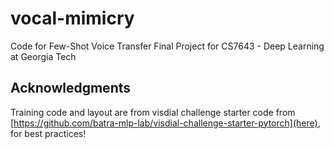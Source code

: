 # vocal-mimicry
Code for Few-Shot Voice Transfer
Final Project for CS7643 - Deep Learning at Georgia Tech

## Acknowledgments
Training code and layout are from visdial challenge starter code from [https://github.com/batra-mlp-lab/visdial-challenge-starter-pytorch](here), for best practices!
